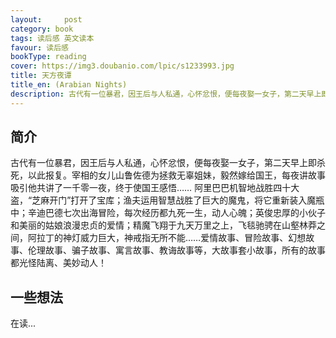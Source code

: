 ```yaml
---
layout:     post
category: book
tags: 读后感 英文读本
favour: 读后感
bookType: reading
cover: https://img3.doubanio.com/lpic/s1233993.jpg
title: 天方夜谭
title_en: (Arabian Nights)
description: 古代有一位暴君，因王后与人私通，心怀忿恨，便每夜娶一女子，第二天早上即杀死，以此报复。宰相的女儿山鲁佐德为拯救无辜姐妹，毅然嫁给国王，每夜讲故事吸引他共讲了一千零一夜，终于使国王感悟……阿里巴巴机智地战胜四十大盗，“芝麻开门”打开了宝库；渔夫运用智慧战胜了巨大的魔鬼，将它重新装入魔瓶中；辛迪巴德七次出海冒险，每次经历都九死一生，动人心魄；英俊忠厚的小伙子和美丽的姑娘浪漫忠贞的爱情；精魔飞翔于九天万里之上，飞毯驰骋在山壑林莽之间，阿拉丁的神灯威力巨大，神戒指无所不能……爱情故事、冒险故事、幻想故事、伦理故事、骗子故事、寓言故事、教诲故事等，大故事套小故事，所有的故事都光怪陆离、美妙动人！
---
```


## 简介
古代有一位暴君，因王后与人私通，心怀忿恨，便每夜娶一女子，第二天早上即杀死，以此报复。宰相的女儿山鲁佐德为拯救无辜姐妹，毅然嫁给国王，每夜讲故事吸引他共讲了一千零一夜，终于使国王感悟……
阿里巴巴机智地战胜四十大盗，“芝麻开门”打开了宝库；渔夫运用智慧战胜了巨大的魔鬼，将它重新装入魔瓶中；辛迪巴德七次出海冒险，每次经历都九死一生，动人心魄；英俊忠厚的小伙子和美丽的姑娘浪漫忠贞的爱情；精魔飞翔于九天万里之上，飞毯驰骋在山壑林莽之间，阿拉丁的神灯威力巨大，神戒指无所不能……爱情故事、冒险故事、幻想故事、伦理故事、骗子故事、寓言故事、教诲故事等，大故事套小故事，所有的故事都光怪陆离、美妙动人！

## 一些想法
在读...
